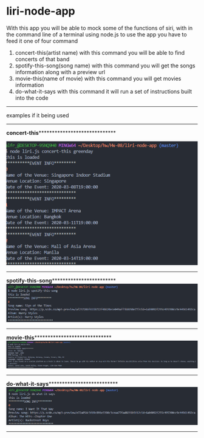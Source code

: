 # liri-node-app

With this app you will be able to mock some of the functions of siri, with in the command line of a terminal using node.js
to use the app you have to feed it one of four command
1. concert-this(artist name) with this command you will be able to find concerts of that band
2. spotify-this-song(song name) with this command you will get the songs information along with a preview url
3.  movie-this(name of movie) with this command you will get movies information
4. do-what-it-says with this command it will run a set of instructions built into the code


*****************************************************************************************************************************************************************************
examples if it being used 
*****************************************************************************************************************************************************************************

******************************************************************concert-this***********************************************************************************************

![concert](concertthis.png)

*****************************************************************************************************************************************************************************

******************************************************************spotify-this-song******************************************************************************************
![spotify](spotify.png)

*****************************************************************************************************************************************************************************


******************************************************************movie-this***********************************************************************************************
![movie](movieThis.png)

*****************************************************************************************************************************************************************************


******************************************************************do-what-it-says********************************************************************************************
![do what](doWhat.png)

*****************************************************************************************************************************************************************************


